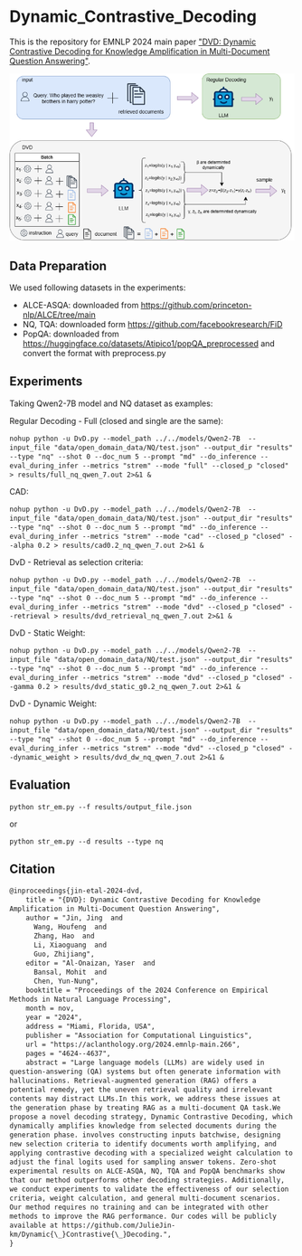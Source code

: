 # Dynamic_Contrastive_Decoding
This is the repository for EMNLP 2024 main paper ["DVD: Dynamic Contrastive Decoding for Knowledge Amplification in Multi-Document Question Answering"](https://aclanthology.org/2024.emnlp-main.266.pdf).

![framework](framework.png)

## Data Preparation
We used following datasets in the experiments:
+ ALCE-ASQA: downloaded from <https://github.com/princeton-nlp/ALCE/tree/main>
+ NQ, TQA: downloaded form <https://github.com/facebookresearch/FiD>
+ PopQA: downloaded from <https://huggingface.co/datasets/Atipico1/popQA_preprocessed> and convert the format with preprocess.py

## Experiments
Taking Qwen2-7B model and NQ dataset as examples:

Regular Decoding - Full (closed and single are the same):

```
nohup python -u DvD.py --model_path ../../models/Qwen2-7B  --input_file "data/open_domain_data/NQ/test.json" --output_dir "results" --type "nq" --shot 0 --doc_num 5 --prompt "md" --do_inference --eval_during_infer --metrics "strem" --mode "full" --closed_p "closed" > results/full_nq_qwen_7.out 2>&1 &
```

CAD:
```
nohup python -u DvD.py --model_path ../../models/Qwen2-7B  --input_file "data/open_domain_data/NQ/test.json" --output_dir "results" --type "nq" --shot 0 --doc_num 5 --prompt "md" --do_inference --eval_during_infer --metrics "strem" --mode "cad" --closed_p "closed" --alpha 0.2 > results/cad0.2_nq_qwen_7.out 2>&1 &
```

DvD - Retrieval as selection criteria:
```
nohup python -u DvD.py --model_path ../../models/Qwen2-7B  --input_file "data/open_domain_data/NQ/test.json" --output_dir "results" --type "nq" --shot 0 --doc_num 5 --prompt "md" --do_inference --eval_during_infer --metrics "strem" --mode "dvd" --closed_p "closed" --retrieval > results/dvd_retrieval_nq_qwen_7.out 2>&1 &
```


DvD - Static Weight:
```
nohup python -u DvD.py --model_path ../../models/Qwen2-7B  --input_file "data/open_domain_data/NQ/test.json" --output_dir "results" --type "nq" --shot 0 --doc_num 5 --prompt "md" --do_inference --eval_during_infer --metrics "strem" --mode "dvd" --closed_p "closed" --gamma 0.2 > results/dvd_static_g0.2_nq_qwen_7.out 2>&1 &
```

DvD - Dynamic Weight:

```
nohup python -u DvD.py --model_path ../../models/Qwen2-7B  --input_file "data/open_domain_data/NQ/test.json" --output_dir "results" --type "nq" --shot 0 --doc_num 5 --prompt "md" --do_inference --eval_during_infer --metrics "strem" --mode "dvd" --closed_p "closed" --dynamic_weight > results/dvd_dw_nq_qwen_7.out 2>&1 &
```

## Evaluation

```
python str_em.py --f results/output_file.json
```

or

```shell script
python str_em.py --d results --type nq
```

## Citation
```
@inproceedings{jin-etal-2024-dvd,
    title = "{DVD}: Dynamic Contrastive Decoding for Knowledge Amplification in Multi-Document Question Answering",
    author = "Jin, Jing  and
      Wang, Houfeng  and
      Zhang, Hao  and
      Li, Xiaoguang  and
      Guo, Zhijiang",
    editor = "Al-Onaizan, Yaser  and
      Bansal, Mohit  and
      Chen, Yun-Nung",
    booktitle = "Proceedings of the 2024 Conference on Empirical Methods in Natural Language Processing",
    month = nov,
    year = "2024",
    address = "Miami, Florida, USA",
    publisher = "Association for Computational Linguistics",
    url = "https://aclanthology.org/2024.emnlp-main.266",
    pages = "4624--4637",
    abstract = "Large language models (LLMs) are widely used in question-answering (QA) systems but often generate information with hallucinations. Retrieval-augmented generation (RAG) offers a potential remedy, yet the uneven retrieval quality and irrelevant contents may distract LLMs.In this work, we address these issues at the generation phase by treating RAG as a multi-document QA task.We propose a novel decoding strategy, Dynamic Contrastive Decoding, which dynamically amplifies knowledge from selected documents during the generation phase. involves constructing inputs batchwise, designing new selection criteria to identify documents worth amplifying, and applying contrastive decoding with a specialized weight calculation to adjust the final logits used for sampling answer tokens. Zero-shot experimental results on ALCE-ASQA, NQ, TQA and PopQA benchmarks show that our method outperforms other decoding strategies. Additionally, we conduct experiments to validate the effectiveness of our selection criteria, weight calculation, and general multi-document scenarios. Our method requires no training and can be integrated with other methods to improve the RAG performance. Our codes will be publicly available at https://github.com/JulieJin-km/Dynamic{\_}Contrastive{\_}Decoding.",
}
```